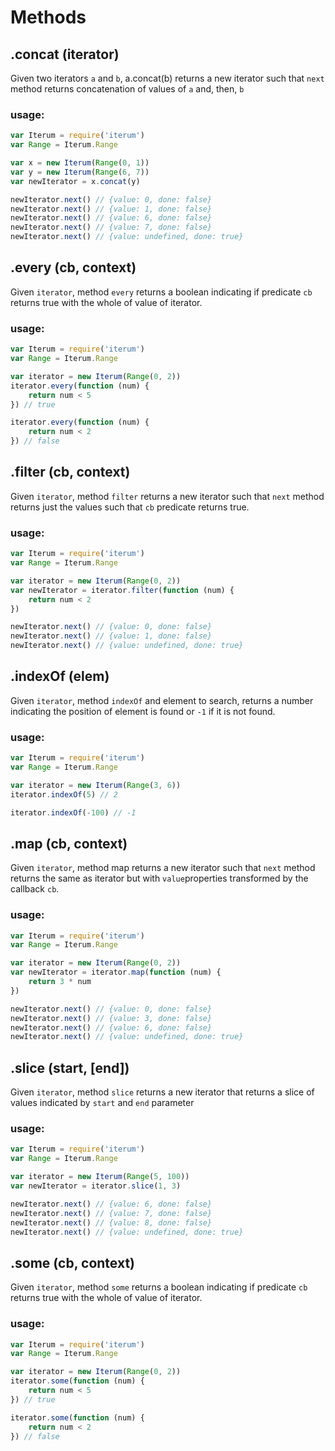 # Methods

## .concat (iterator)

Given two iterators `a` and `b`, a.concat(b) returns a new iterator such that `next` method returns concatenation of values of `a` and, then, `b`

### usage:
``` javascript
var Iterum = require('iterum')
var Range = Iterum.Range

var x = new Iterum(Range(0, 1))
var y = new Iterum(Range(6, 7))
var newIterator = x.concat(y)

newIterator.next() // {value: 0, done: false}
newIterator.next() // {value: 1, done: false}
newIterator.next() // {value: 6, done: false}
newIterator.next() // {value: 7, done: false}
newIterator.next() // {value: undefined, done: true}
```

## .every (cb, context)

Given `iterator`, method `every` returns a boolean indicating if predicate `cb` returns true with the whole of value of iterator. 

### usage:
``` javascript
var Iterum = require('iterum')
var Range = Iterum.Range

var iterator = new Iterum(Range(0, 2))
iterator.every(function (num) {
    return num < 5 
}) // true

iterator.every(function (num) {
    return num < 2
}) // false
```

## .filter (cb, context)

Given `iterator`, method `filter` returns a new iterator such that `next` method returns just the values such that `cb` predicate returns true.

### usage:
``` javascript
var Iterum = require('iterum')
var Range = Iterum.Range

var iterator = new Iterum(Range(0, 2))
var newIterator = iterator.filter(function (num) {
    return num < 2
})

newIterator.next() // {value: 0, done: false}
newIterator.next() // {value: 1, done: false}
newIterator.next() // {value: undefined, done: true}
```

## .indexOf (elem)

Given `iterator`, method `indexOf` and element to search, returns a number indicating the position of element is found or `-1` if it is not found. 

### usage:
``` javascript
var Iterum = require('iterum')
var Range = Iterum.Range

var iterator = new Iterum(Range(3, 6))
iterator.indexOf(5) // 2

iterator.indexOf(-100) // -1
```

## .map (cb, context)

Given `iterator`, method map returns a new iterator such that `next` method returns the same as iterator but with `value`properties transformed by the callback `cb`.

### usage:
``` javascript
var Iterum = require('iterum')
var Range = Iterum.Range

var iterator = new Iterum(Range(0, 2))
var newIterator = iterator.map(function (num) {
    return 3 * num
})

newIterator.next() // {value: 0, done: false}
newIterator.next() // {value: 3, done: false}
newIterator.next() // {value: 6, done: false}
newIterator.next() // {value: undefined, done: true}
```

## .slice (start, [end])

Given `iterator`, method `slice` returns a new iterator that returns a slice of values indicated by `start` and `end` parameter

### usage:
``` javascript
var Iterum = require('iterum')
var Range = Iterum.Range

var iterator = new Iterum(Range(5, 100))
var newIterator = iterator.slice(1, 3)

newIterator.next() // {value: 6, done: false}
newIterator.next() // {value: 7, done: false}
newIterator.next() // {value: 8, done: false}
newIterator.next() // {value: undefined, done: true}
```

## .some (cb, context)

Given `iterator`, method `some` returns a boolean indicating if predicate `cb` returns true with the whole of value of iterator. 

### usage:
``` javascript
var Iterum = require('iterum')
var Range = Iterum.Range

var iterator = new Iterum(Range(0, 2))
iterator.some(function (num) {
    return num < 5 
}) // true

iterator.some(function (num) {
    return num < 2
}) // false
```
